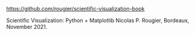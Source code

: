 
https://github.com/rougier/scientific-visualization-book

Scientific Visualization: Python + Matplotlib
Nicolas P. Rougier, Bordeaux, November 2021.

